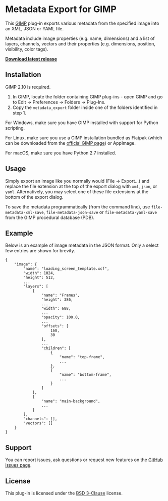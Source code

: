 Metadata Export for GIMP
========================

This [GIMP](https://www.gimp.org/) plug-in exports various metadata from the specified image into an XML, JSON or YAML file.

Metadata include image properties (e.g. name, dimensions) and a list of layers, channels, vectors and their properties (e.g. dimensions, position, visibility, color tags).

[**Download latest release**](https://github.com/kamilburda/gimp-metadata-export/releases)


Installation
------------

GIMP 2.10 is required.

1. In GIMP, locate the folder containing GIMP plug-ins - open GIMP and go to Edit → Preferences → Folders → Plug-Ins.
2. Copy the `metadata_export` folder inside one of the folders identified in step 1.

For Windows, make sure you have GIMP installed with support for Python scripting.

For Linux, make sure you use a GIMP installation bundled as Flatpak (which can be downloaded from the [official GIMP page](https://www.gimp.org/downloads/)) or AppImage.

For macOS, make sure you have Python 2.7 installed.


Usage
-----

Simply export an image like you normally would (File → Export...) and replace the file extension at the top of the export dialog with `xml`, `json`, or `yaml`. Alternatively, you may select one of these file extensions at the bottom of the export dialog.

To save the metadata programmatically (from the command line), use `file-metadata-xml-save`, `file-metadata-json-save` or `file-metadata-yaml-save` from the GIMP procedural database (PDB).


Example
-------

Below is an example of image metadata in the JSON format.
Only a select few entries are shown for brevity.

```
{
    "image": {
        "name": "loading_screen_template.xcf",
        "width": 1024,
        "height": 512,
        ...
        "layers": [
            {
                "name": "Frames",
                "height": 386,
                ...
                "width": 688,
                ...
                "opacity": 100.0,
                ...
                "offsets": [
                    168,
                    30
                ],
                ...
                "children": [
                    {
                        "name": "top-frame",
                        ...
                    },
                    {
                        "name": "bottom-frame",
                        ...
                    }
                ]
            },
            {
                "name": "main-background",
                ...
            }
        ],
        "channels": [],
        "vectors": []
    }
}
```


Support
-------

You can report issues, ask questions or request new features on the [GitHub issues page](https://github.com/kamilburda/gimp-metadata-export/issues).


License
-------

This plug-in is licensed under the [BSD 3-Clause](LICENSE) license.
